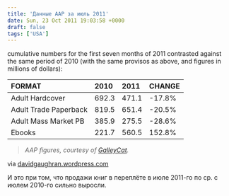 ```yaml
---
title: 'Данные AAP за июль 2011'
date: Sun, 23 Oct 2011 19:03:58 +0000
draft: false
tags: ['USA']
---
```


cumulative numbers for the first seven months of 2011 contrasted against the same period of 2010 (with the same provisos as above, and figures in millions of dollars):

| FORMAT | 2010 | 2011 | CHANGE |
|:--|:--|:--|:--|
| Adult Hardcover | 692.3 | 471.1 | -17.8% |
| Adult Trade Paperback | 819.5 | 651.4 | -20.5% |
| Adult Mass Market PB | 385.9 | 275.5 | -28.6% |
| Ebooks | 221.7 | 560.5 | 152.8% |

> _AAP figures, courtesy of [GalleyCat](http://www.mediabistro.com/galleycat/adult-hardcover-sales-rose-33-in-july_b40116)._

via [davidgaughran.wordpress.com](http://davidgaughran.wordpress.com/2011/10/14/july-aap-figures-show-continuing-e-book-explosion/#more-1345)

И это при том, что продажи книг в переплёте в июле 2011-го по ср. с июлем 2010-го сильно выросли.